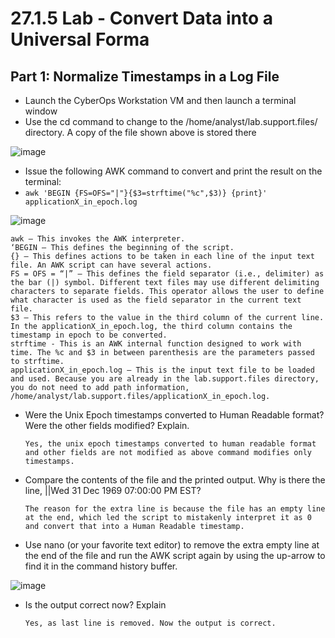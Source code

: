 # 27.1.5 Lab - Convert Data into a Universal Forma

## Part 1: Normalize Timestamps in a Log File

* Launch the CyberOps Workstation VM and then launch a terminal window
* Use the cd command to change to the /home/analyst/lab.support.files/ directory. A copy of the file shown above is stored there

![image](https://github.com/tousif13/CISCO_CyberOps/assets/33444140/137ea459-03a0-4362-aeff-f6fae2149088)

* Issue the following AWK command to convert and print the result on the terminal:
* `awk 'BEGIN {FS=OFS="|"}{$3=strftime("%c",$3)} {print}' applicationX_in_epoch.log`

![image](https://github.com/tousif13/CISCO_CyberOps/assets/33444140/1afe02e6-f506-42c4-969e-851a7d627b68)

    awk – This invokes the AWK interpreter.
    ‘BEGIN – This defines the beginning of the script.
    {} – This defines actions to be taken in each line of the input text file. An AWK script can have several actions.
    FS = OFS = “|” – This defines the field separator (i.e., delimiter) as the bar (|) symbol. Different text files may use different delimiting characters to separate fields. This operator allows the user to define what character is used as the field separator in the current text file.
    $3 – This refers to the value in the third column of the current line. In the applicationX_in_epoch.log, the third column contains the timestamp in epoch to be converted.
    strftime - This is an AWK internal function designed to work with time. The %c and $3 in between parenthesis are the parameters passed to strftime.
    applicationX_in_epoch.log – This is the input text file to be loaded and used. Because you are already in the lab.support.files directory, you do not need to add path information, /home/analyst/lab.support.files/applicationX_in_epoch.log.

* Were the Unix Epoch timestamps converted to Human Readable format? Were the other fields modified? Explain.

      Yes, the unix epoch timestamps converted to human readable format and other fields are not modified as above command modifies only timestamps.

* Compare the contents of the file and the printed output. Why is there the line, ||Wed 31 Dec 1969 07:00:00 PM EST?

      The reason for the extra line is because the file has an empty line at the end, which led the script to mistakenly interpret it as 0 and convert that into a Human Readable timestamp.

* Use nano (or your favorite text editor) to remove the extra empty line at the end of the file and run the AWK script again by using the up-arrow to find it in the command history buffer.

![image](https://github.com/tousif13/CISCO_CyberOps/assets/33444140/1f4f8cda-cdfe-4fb2-8b35-8b7411ad4e78)

* Is the output correct now? Explain

      Yes, as last line is removed. Now the output is correct.

